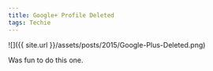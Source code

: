 ```yaml
---
title: Google+ Profile Deleted
tags: Techie
---
```


![]({{ site.url }}/assets/posts/2015/Google-Plus-Deleted.png)

Was fun to do this one.
